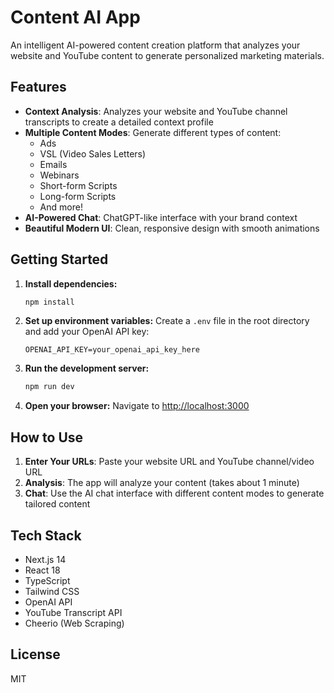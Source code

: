 # Content AI App

An intelligent AI-powered content creation platform that analyzes your website and YouTube content to generate personalized marketing materials.

## Features

- **Context Analysis**: Analyzes your website and YouTube channel transcripts to create a detailed context profile
- **Multiple Content Modes**: Generate different types of content:
  - Ads
  - VSL (Video Sales Letters)
  - Emails
  - Webinars
  - Short-form Scripts
  - Long-form Scripts
  - And more!
- **AI-Powered Chat**: ChatGPT-like interface with your brand context
- **Beautiful Modern UI**: Clean, responsive design with smooth animations

## Getting Started

1. **Install dependencies:**
   ```bash
   npm install
   ```

2. **Set up environment variables:**
   Create a `.env` file in the root directory and add your OpenAI API key:
   ```
   OPENAI_API_KEY=your_openai_api_key_here
   ```

3. **Run the development server:**
   ```bash
   npm run dev
   ```

4. **Open your browser:**
   Navigate to [http://localhost:3000](http://localhost:3000)

## How to Use

1. **Enter Your URLs**: Paste your website URL and YouTube channel/video URL
2. **Analysis**: The app will analyze your content (takes about 1 minute)
3. **Chat**: Use the AI chat interface with different content modes to generate tailored content

## Tech Stack

- Next.js 14
- React 18
- TypeScript
- Tailwind CSS
- OpenAI API
- YouTube Transcript API
- Cheerio (Web Scraping)

## License

MIT

